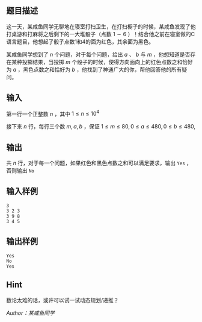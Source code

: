 ## 题目描述

​这一天，某咸鱼同学无聊地在寝室打扫卫生，在打扫橱子的时候，某咸鱼发现了他打桌游和打麻将之后剩下的一大堆骰子（点数 $1 \sim 6$ ）！结合他之前在寝室做的C语言题目，他想起了骰子点数1和4的面为红色，其余面为黑色。

某咸鱼同学想到了 $n$ 个问题，对于每个问题，给出 $a$ 、 $b$ 与 $m$ ，他想知道是否存在某种投掷结果，当投掷 $m$ 个骰子的时候，使得方向面向上的红色点数之和恰好为 $a$ ，黑色点数之和恰好为 $b$ ，他找到了神通广大的你，帮他回答他的所有疑问。

## 输入

​第一行一个正整数 $n$ ，其中 $1 \leq n \leq 10^4$

​接下来 $n$ 行，每行三个数 $m, a, b$ ，保证 $1 \le m \le 80, 0 \le a \le 480 ,0 \le b \le 480$, 

## 输出

​共 $n$ 行，对于每一个问题，如果红色和黑色点数之和可以满足要求，输出 `Yes` ，否则输出 `No`

## 输入样例

    3
    3 2 3
    3 9 8 
    3 4 5

## 输出样例

    Yes
    No
    Yes

## Hint

数论太难的话，或许可以试一试动态规划/递推？

*Author：某咸鱼同学*
